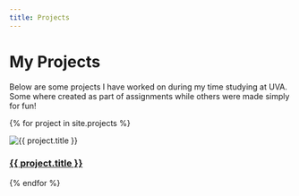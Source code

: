 ```yaml
---
title: Projects
---
```

<style>
    .post {

    }
</style>
# My Projects

Below are some projects I have worked on during my time studying at UVA. Some where created as part of assignments while others were made simply for fun!

{% for project in site.projects %}

<div class="post">

<img src="{{ project.thumbnail }}" alt="{{ project.title }}">

<h3><a href="{{ project.url | relative_url }}">{{ project.title }}</a></h3>

</div>

{% endfor %}
